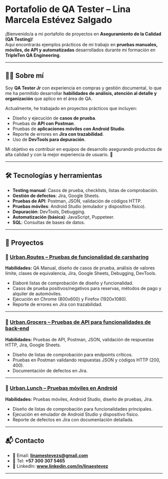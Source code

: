 # Portafolio de QA Tester – Lina Marcela Estévez Salgado

¡Bienvenido/a a mi portafolio de proyectos en **Aseguramiento de la Calidad (QA Testing)**!  
Aquí encontrarás ejemplos prácticos de mi trabajo en **pruebas manuales, móviles, de API y automatizadas** desarrollados durante mi formación en **TripleTen QA Engineering**.

---

## 👩‍💻 Sobre mí
Soy **QA Tester Jr** con experiencia en compras y gestión documental, lo que me ha permitido desarrollar **habilidades de análisis, atención al detalle y organización** que aplico en el área de QA.  

Actualmente, he trabajado en proyectos prácticos que incluyen:  
- Diseño y ejecución de **casos de prueba**.  
- Pruebas de **API con Postman**.  
- Pruebas de **aplicaciones móviles con Android Studio**.  
- Reporte de errores en **Jira con trazabilidad**.  
- Uso de **DevTools para depuración**.  

Mi objetivo es contribuir en equipos de desarrollo asegurando productos de alta calidad y con la mejor experiencia de usuario. 🚀

---

## 🛠️ Tecnologías y herramientas
- **Testing manual**: Casos de prueba, checklists, listas de comprobación.  
- **Gestión de defectos**: Jira, Google Sheets.  
- **Pruebas de API**: Postman, JSON, validación de códigos HTTP.  
- **Pruebas móviles**: Android Studio (emulador y dispositivo físico).  
- **Depuración**: DevTools, Debugging.  
- **Automatización (básica)**: JavaScript, Puppeteer.  
- **SQL**: Consultas de bases de datos.

---

## 📂 Proyectos

### 🔹 [Urban.Routes – Pruebas de funcionalidad de carsharing](./Urban.Routes)
**Habilidades:** QA Manual, diseño de casos de prueba, análisis de valores límite, clases de equivalencia, Jira, Google Sheets, Debugging, DevTools.  
- Elaboré listas de comprobación de diseño y funcionalidad.  
- Casos de prueba positivos/negativos para reservas, métodos de pago y alquiler de automóviles.  
- Ejecución en Chrome (800x600) y Firefox (1920x1080).  
- Reporte de errores en Jira con trazabilidad.  

---

### 🔹 [Urban.Grocers – Pruebas de API para funcionalidades de back-end](./Urban.Grocers)
**Habilidades:** Pruebas de API, Postman, JSON, validación de respuestas HTTP, Jira, Google Sheets.  
- Diseño de listas de comprobación para endpoints críticos.  
- Pruebas en Postman validando respuestas JSON y códigos HTTP (200, 400).  
- Documentación de defectos en Jira.  


---

### 🔹 [Urban.Lunch – Pruebas móviles en Android](./Urban.Lunch)
**Habilidades:** Pruebas móviles, Android Studio, diseño de pruebas, Jira.  
- Diseño de listas de comprobación para funcionalidades principales.  
- Ejecución en emulador de Android Studio y dispositivo físico.  
- Reporte de defectos en Jira con documentación detallada.  


---

## 📬 Contacto
- 📧 Email: **linamestevezs@gmail.com**  
- 📱 Tel: **+57 300 307 5465**  
- 🔗 LinkedIn: **www.linkedin.com/in/linaestevez**  

---

